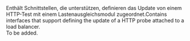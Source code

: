 <Namespace Name="Microsoft.Azure.Management.Network.Fluent.LoadBalancerHttpProbe.UpdateDefinition">
  <Docs>
    <summary><span data-ttu-id="da274-101">Enthält Schnittstellen, die unterstützen, definieren das Update von einem HTTP-Test mit einem Lastenausgleichsmodul zugeordnet.</span><span class="sxs-lookup"><span data-stu-id="da274-101">Contains interfaces that support defining the update of a HTTP probe attached to a load balancer.</span></span></summary> 
    <remarks>To be added.</remarks>
  </Docs>
</Namespace>
